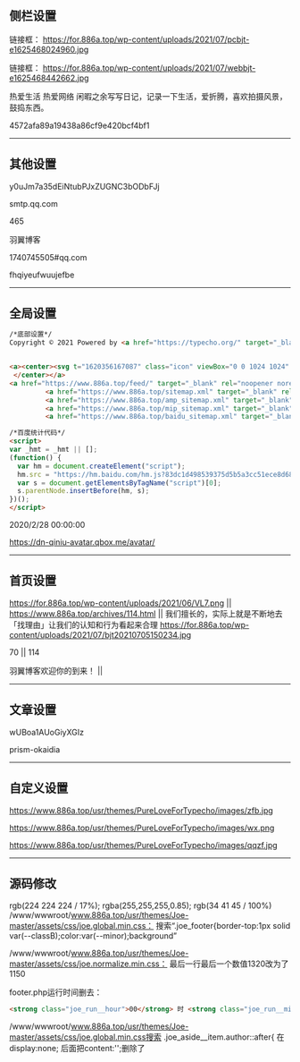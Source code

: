 ## 侧栏设置
链接框：
https://for.886a.top/wp-content/uploads/2021/07/pcbjt-e1625468024960.jpg

链接框：
https://for.886a.top/wp-content/uploads/2021/07/webbjt-e1625468442662.jpg

热爱生活 热爱网络 闲暇之余写写日记，记录一下生活，爱折腾，喜欢拍摄风景，鼓捣东西。

4572afa89a19438a86cf9e420bcf4bf1

***

## 其他设置
y0uJm7a35dEiNtubPJxZUGNC3bODbFJj

smtp.qq.com

465

羽翼博客

1740745505#qq.com

fhqiyeufwuujefbe

***

## 全局设置

```html
/*底部设置*/
Copyright © 2021 Powered by <a href="https://typecho.org/" target="_blank" rel="noopener noreferrer">Typecho</a> & <a href="https://www.886a.top" target="_blank" rel="noopener noreferrer">羽翼博客</a>


<a><center><svg t="1620356167087" class="icon" viewBox="0 0 1024 1024" version="1.1" xmlns="http://www.w3.org/2000/svg" p-id="7694" width="20" height="20"><path d="M778.24 163.84c-76.8-40.96-165.888-61.44-269.312-61.44s-192.512 20.48-269.312 61.44h-133.12l23.552 337.92c8.192 113.664 67.584 217.088 162.816 280.576l215.04 144.384 215.04-144.384c96.256-63.488 155.648-166.912 163.84-280.576l23.552-337.92H778.24z m47.104 333.824c-7.168 94.208-56.32 181.248-135.168 233.472l-181.248 120.832L327.68 731.136c-78.848-53.248-129.024-139.264-135.168-233.472L173.056 225.28h136.192v-26.624c58.368-23.552 124.928-34.816 199.68-34.816s141.312 12.288 199.68 34.816V225.28H844.8l-19.456 272.384z" fill="#0649D0" p-id="7695"></path><path d="M685.056 328.704v-46.08H455.68c2.048-4.096 6.144-9.216 11.264-15.36 5.12-7.168 9.216-12.288 11.264-15.36L419.84 240.64c-31.744 46.08-75.776 87.04-133.12 123.904 4.096 4.096 10.24 11.264 18.432 21.504l17.408 17.408c23.552-15.36 45.056-31.744 63.488-50.176 26.624 25.6 49.152 43.008 67.584 51.2-46.08 15.36-104.448 27.648-175.104 35.84 2.048 5.12 6.144 13.312 9.216 24.576 4.096 11.264 6.144 19.456 7.168 24.576l39.936-7.168v218.112H389.12V680.96h238.592v19.456h54.272V481.28H348.16c60.416-12.288 114.688-27.648 163.84-46.08 49.152 19.456 118.784 34.816 210.944 46.08 5.12-17.408 10.24-34.816 17.408-51.2-62.464-4.096-116.736-12.288-161.792-24.576 38.912-20.48 74.752-46.08 106.496-76.8z m-150.528 194.56h94.208v41.984h-94.208v-41.984z m0 78.848h94.208v41.984h-94.208v-41.984z m-144.384-78.848h94.208v41.984H390.144v-41.984z m0 78.848h94.208v41.984H390.144v-41.984zM424.96 326.656h182.272c-26.624 22.528-57.344 41.984-94.208 57.344-31.744-15.36-61.44-34.816-88.064-57.344z" fill="#0649D0" p-id="7696"></path></svg><a href="https://beian.miit.gov.cn/" target="_self" rel="noopener noreferrer">冀ICP备20003647号</a></br>
 </center></a>
<a href="https://www.886a.top/feed/" target="_blank" rel="noopener noreferrer">RSS</a>
         <a href="https://www.886a.top/sitemap.xml" target="_blank" rel="noopener noreferrer" style="margin-left: 15px">MAP</a>
         <a href="https://www.886a.top/amp_sitemap.xml" target="_blank" rel="noopener noreferrer" style="margin-left: 15px">AMP</a>
         <a href="https://www.886a.top/mip_sitemap.xml" target="_blank" rel="noopener noreferrer" style="margin-left: 15px">MIP</a>
         <a href="https://www.886a.top/baidu_sitemap.xml" target="_blank" rel="noopener noreferrer" style="margin-left: 15px">BaiduMAP</a>
```

```html
/*百度统计代码*/
<script>
var _hmt = _hmt || [];
(function() {
  var hm = document.createElement("script");
  hm.src = "https://hm.baidu.com/hm.js?83dc1d498539375d5b5a3cc51ece8d68";
  var s = document.getElementsByTagName("script")[0]; 
  s.parentNode.insertBefore(hm, s);
})();
</script>
```

2020/2/28 00:00:00

https://dn-qiniu-avatar.qbox.me/avatar/

***

## 首页设置
https://for.886a.top/wp-content/uploads/2021/06/VL7.png || https://www.886a.top/archives/114.html ||  我们擅长的，实际上就是不断地去「找理由」让我们的认知和行为看起来合理
https://for.886a.top/wp-content/uploads/2021/07/bjt20210705150234.jpg

70 || 114

羽翼博客欢迎你的到来！ ||

***

## 文章设置
wUBoa1AUoGiyXGIz

prism-okaidia

***

## 自定义设置
https://www.886a.top/usr/themes/PureLoveForTypecho/images/zfb.jpg

https://www.886a.top/usr/themes/PureLoveForTypecho/images/wx.png

https://www.886a.top/usr/themes/PureLoveForTypecho/images/qqzf.jpg

***

## 源码修改
rgb(224 224 224 / 17%);
rgba(255,255,255,0.85);
rgb(34 41 45 / 100%)
/www/wwwroot/www.886a.top/usr/themes/Joe-master/assets/css/joe.global.min.css：
搜索“.joe_footer{border-top:1px solid var(--classB);color:var(--minor);background”

/www/wwwroot/www.886a.top/usr/themes/Joe-master/assets/css/joe.normalize.min.css：
最后一行最后一个数值1320改为了1150

footer.php运行时间删去：
```html
<strong class="joe_run__hour">00</strong> 时 <strong class="joe_run__minute">00</strong> 分 <strong class="joe_run__second">00</strong> 秒
```

/www/wwwroot/www.886a.top/usr/themes/Joe-master/assets/css/joe.global.min.css搜索
.joe_aside__item.author::after{
在display:none; 后面把content:'';删除了